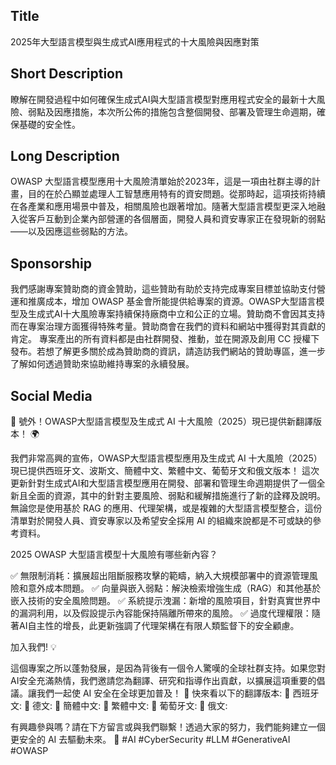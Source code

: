 ## Title
2025年大型語言模型與生成式AI應用程式的十大風險與因應對策

## Short Description
瞭解在開發過程中如何確保生成式AI與大型語言模型對應用程式安全的最新十大風險、弱點及因應措施，本次所公佈的措施包含整個開發、部署及管理生命週期，確保基礎的安全性。

## Long Description
OWASP 大型語言模型應用十大風險清單始於2023年，這是一項由社群主導的計畫，目的在於凸顯並處理人工智慧應用特有的資安問題。從那時起，這項技術持續在各產業和應用場景中普及，相關風險也跟著增加。隨著大型語言模型更深入地融入從客戶互動到企業內部營運的各個層面，開發人員和資安專家正在發現新的弱點——以及因應這些弱點的方法。

## Sponsorship
我們感謝專案贊助商的資金贊助，這些贊助有助於支持完成專案目標並協助支付營運和推廣成本，增加 OWASP 基金會所能提供給專案的資源。OWASP大型語言模型及生成式AI十大風險專案持續保持廠商中立和公正的立場。贊助商不會因其支持而在專案治理方面獲得特殊考量。贊助商會在我們的資料和網站中獲得對其貢獻的肯定。
專案產出的所有資料都是由社群開發、推動，並在開源及創用 CC 授權下發布。若想了解更多關於成為贊助商的資訊，請造訪我們網站的贊助專區，進一步了解如何透過贊助來協助維持專案的永續發展。

## Social Media
🚀 號外！OWASP大型語言模型及生成式 AI 十大風險（2025）現已提供新翻譯版本！ 🌍

我們非常高興的宣佈，OWASP大型語言模型應用及生成式 AI 十大風險（2025）現已提供西班牙文、波斯文、簡體中文、繁體中文、葡萄牙文和俄文版本！
這次更新針對生成式AI和大型語言模型應用在開發、部署和管理生命週期提供了一個全新且全面的資源，其中的針對主要風險、弱點和緩解措施進行了新的詮釋及說明。無論您是使用基於 RAG 的應用、代理架構，或是複雜的大型語言模型整合，這份清單對於開發人員、資安專家以及希望安全採用 AI 的組織來說都是不可或缺的參考資料。

2025 OWASP 大型語言模型十大風險有哪些新內容？

✅ 無限制消耗：擴展超出阻斷服務攻擊的範疇，納入大規模部署中的資源管理風險和意外成本問題。
✅ 向量與嵌入弱點：解決檢索增強生成（RAG）和其他基於嵌入技術的安全風險問題。
✅ 系統提示洩漏：新增的風險項目，針對真實世界中的漏洞利用，以及假設提示內容能保持隔離所帶來的風險。
✅ 過度代理權限：隨著AI自主性的增長，此更新強調了代理架構在有限人類監督下的安全顧慮。

加入我們! 💡

這個專案之所以蓬勃發展，是因為背後有一個令人驚嘆的全球社群支持。如果您對AI安全充滿熱情，我們邀請您為翻譯、研究和指導作出貢獻，以擴展這項重要的倡議。讓我們一起使 AI 安全在全球更加普及！
📢 快來看以下的翻譯版本:
 🔗 西班牙文: 
 🔗 德文: 
 🔗 簡體中文: 
 🔗 繁體中文: 
 🔗 葡萄牙文: 
 🔗 俄文: 

有興趣參與嗎？請在下方留言或與我們聯繫！透過大家的努力，我們能夠建立一個更安全的 AI 去驅動未來。 💙 #AI #CyberSecurity #LLM #GenerativeAI #OWASP
